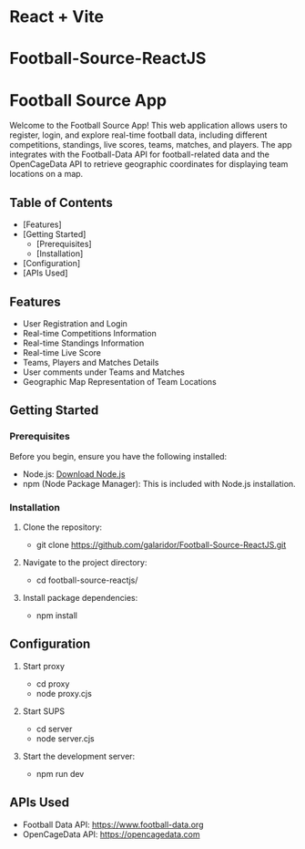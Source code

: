 # React + Vite
# Football-Source-ReactJS

# Football Source App

Welcome to the Football Source App! This web application allows users to register, login, and explore real-time football data, including different competitions, standings, live scores, teams, matches, and players. The app integrates with the Football-Data API for football-related data and the OpenCageData API to retrieve geographic coordinates for displaying team locations on a map.

## Table of Contents

- [Features]
- [Getting Started]
  - [Prerequisites]
  - [Installation]
- [Configuration]
- [APIs Used]

## Features

- User Registration and Login
- Real-time Competitions Information
- Real-time Standings Information
- Real-time Live Score
- Teams, Players and Matches Details
- User comments under Teams and Matches
- Geographic Map Representation of Team Locations

## Getting Started

### Prerequisites

Before you begin, ensure you have the following installed:

- Node.js: [Download Node.js](https://nodejs.org/)
- npm (Node Package Manager): This is included with Node.js installation.

### Installation

1. Clone the repository:

    - git clone https://github.com/galaridor/Football-Source-ReactJS.git

2. Navigate to the project directory:

    - cd football-source-reactjs/

3. Install package dependencies:

    - npm install

## Configuration

1. Start proxy 

    - cd proxy
    - node proxy.cjs

2. Start SUPS

    - cd server
    - node server.cjs

3. Start the development server:

    - npm run dev

 ##  APIs Used

   - Football Data API: https://www.football-data.org
   - OpenCageData API: https://opencagedata.com